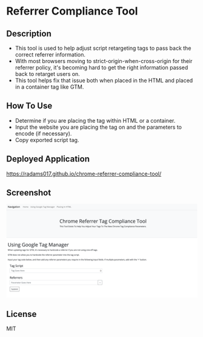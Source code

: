 # Referrer Compliance Tool

## Description
- This tool is used to help adjust script retargeting tags to pass back the correct referrer information. 
- With most browsers moving to strict-origin-when-cross-origin for their referrer policy, it's becoming hard to get the right information passed back to retarget users on. 
- This tool helps fix that issue both when placed in the HTML and placed in a container tag like GTM. 

## How To Use
- Determine if you are placing the tag within HTML or a container. 
- Input the website you are placing the tag on and the parameters to encode (if necessary).
- Copy exported script tag. 

## Deployed Application
https://radams017.github.io/chrome-referrer-compliance-tool/

## Screenshot
![App Screenshot](assets/img/app_1.png)


## License
MIT

